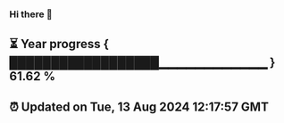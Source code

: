 ### Hi there 👋
⏳ Year progress { ██████████████████▁▁▁▁▁▁▁▁▁▁▁▁ } 61.62 %
---
⏰ Updated on Tue, 13 Aug 2024 12:17:57 GMT
---
